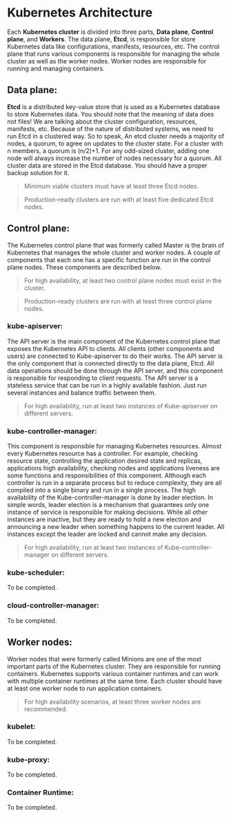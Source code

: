 # Kubernetes Architecture

Each **Kubernetes cluster** is divided into three parts, **Data plane**, **Control plane**, and **Workers**. The data plane, **Etcd**, is responsible for store Kubernetes data like configurations, manifests, resources, etc. The control plane that runs various components is responsible for managing the whole cluster as well as the worker nodes. Worker nodes are responsible for running and managing containers.

## <a name="data-plane">Data plane:</a>

**Etcd** is a distributed key-value store that is used as a Kubernetes database to store Kubernetes data. You should note that the meaning of data does not files! We are talking about the cluster configuration, resources, manifests, etc. Because of the nature of distributed systems, we need to run Etcd in a clustered way. So to speak, An etcd cluster needs a majority of nodes, a quorum, to agree on updates to the cluster state. For a cluster with n members, a quorum is (n/2)+1. For any odd-sized cluster, adding one node will always increase the number of nodes necessary for a quorum. All cluster data are stored in the Etcd database. You should have a proper backup solution for it.

> Minimum viable clusters must have at least three Etcd nodes.

> Production-ready clusters are run with at least five dedicated Etcd nodes.

## <a name="control-plane">Control plane:</a>

The Kubernetes control plane that was formerly called Master is the brain of Kubernetes that manages the whole cluster and worker nodes. A couple of components that each one has a specific function are run in the control plane nodes. These components are described below.

> For high availability, at least two control plane nodes must exist in the cluster.

> Production-ready clusters are run with at least three control plane nodes.

### <a name="kube-apiserver">kube-apiserver:</a>

The API server is the main component of the Kubernetes control plane that exposes the Kubernetes API to clients. All clients (other components and users) are connected to Kube-apiserver to do their works. The API server is the only component that is connected directly to the data plane, Etcd. All data operations should be done through the API server, and this component is responsible for responding to client requests. The API server is a stateless service that can be run in a highly available fashion. Just run several instances and balance traffic between them.

> For high availability, run at least two instances of Kube-apiserver on different servers.

### <a name="kube-controller-manager">kube-controller-manager:</a>

This component is responsible for managing Kubernetes resources. Almost every Kubernetes resource has a controller. For example, checking resource state, controlling the application desired state and replicas, applications high availability, checking nodes and applications liveness are some functions and responsibilities of this component. Although each controller is run in a separate process but to reduce complexity, they are all compiled into a single binary and run in a single process. The high availability of the Kube-controller-manager is done by leader election. In simple words, leader election is a mechanism that guarantees only one instance of service is responsible for making decisions. While all other instances are inactive, but they are ready to hold a new election and announcing a new leader when something happens to the current leader. All instances except the leader are locked and cannot make any decision.

> For high availability, run at least two instances of Kube-controller-manager on different servers.

### <a name="kube-scheduler">kube-scheduler:</a>

To be completed.

### <a name="cloud-controller-manager">cloud-controller-manager:</a>

To be completed.

## <a name="worker-nodes">Worker nodes:</a>

Worker nodes that were formerly called Minions are one of the most important parts of the Kubernetes cluster. They are responsible for running containers. Kubernetes supports various container runtimes and can work with multiple container runtimes at the same time. Each cluster should have at least one worker node to run application containers.

> For high availability scenarios, at least three worker nodes are recommended.

### <a name="kubelet">kubelet:</a>

To be completed.

### <a name="kube-proxy">kube-proxy:</a>

To be completed.

### <a name="container-runtime">Container Runtime:</a>

To be completed.

